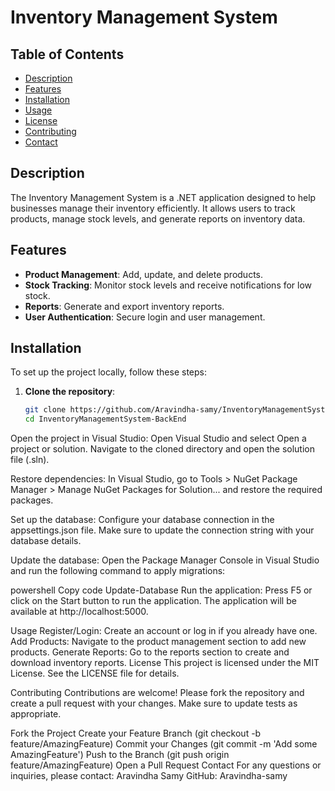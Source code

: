 # Inventory Management System

## Table of Contents
- [Description](#description)
- [Features](#features)
- [Installation](#installation)
- [Usage](#usage)
- [License](#license)
- [Contributing](#contributing)
- [Contact](#contact)

## Description
The Inventory Management System is a .NET application designed to help businesses manage their inventory efficiently. It allows users to track products, manage stock levels, and generate reports on inventory data.

## Features
- **Product Management**: Add, update, and delete products.
- **Stock Tracking**: Monitor stock levels and receive notifications for low stock.
- **Reports**: Generate and export inventory reports.
- **User Authentication**: Secure login and user management.

## Installation
To set up the project locally, follow these steps:

1. **Clone the repository**:
   ```bash
   git clone https://github.com/Aravindha-samy/InventoryManagementSystem-BackEnd.git
   cd InventoryManagementSystem-BackEnd
Open the project in Visual Studio:
Open Visual Studio and select Open a project or solution. Navigate to the cloned directory and open the solution file (.sln).

Restore dependencies:
In Visual Studio, go to Tools > NuGet Package Manager > Manage NuGet Packages for Solution... and restore the required packages.

Set up the database:
Configure your database connection in the appsettings.json file. Make sure to update the connection string with your database details.

Update the database:
Open the Package Manager Console in Visual Studio and run the following command to apply migrations:

powershell
Copy code
Update-Database
Run the application:
Press F5 or click on the Start button to run the application. The application will be available at http://localhost:5000.

Usage
Register/Login: Create an account or log in if you already have one.
Add Products: Navigate to the product management section to add new products.
Generate Reports: Go to the reports section to create and download inventory reports.
License
This project is licensed under the MIT License. See the LICENSE file for details.

Contributing
Contributions are welcome! Please fork the repository and create a pull request with your changes. Make sure to update tests as appropriate.

Fork the Project
Create your Feature Branch (git checkout -b feature/AmazingFeature)
Commit your Changes (git commit -m 'Add some AmazingFeature')
Push to the Branch (git push origin feature/AmazingFeature)
Open a Pull Request
Contact
For any questions or inquiries, please contact:
Aravindha Samy
GitHub: Aravindha-samy
